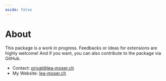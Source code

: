```yaml
---
aside: false
---
```


# About

This package is a work in progress.
Feedbacks or ideas for extensions are highly welcome!
And if you want, you can also contribute to the package via GitHub.

- Contact: [privat@lea-moser.ch](mailto:privat@lea-moser.ch)
- My Website: [lea-moser.ch](https://www.lea-moser.ch)
